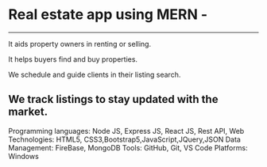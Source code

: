  # Real estate app using MERN -
---
It aids property owners in renting or selling.

It helps buyers find and buy properties.

We schedule and guide clients in their listing search.

We track listings to stay updated with the market.
---------------------------------------------------------
Programming languages:   Node JS, Express JS, React JS, Rest API,
Web Technologies:  HTML5, CSS3,Bootstrap5,JavaScript,JQuery,JSON
Data Management: FireBase, MongoDB
Tools: GitHub, Git, VS Code
Platforms: Windows
